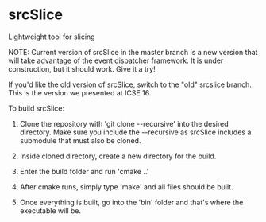 # srcSlice
Lightweight tool for slicing

NOTE: Current version of srcSlice in the master branch is a new version that will take advantage of the event dispatcher framework. It is under construction, but it should work. Give it a try!

If you'd like the old version of srcSlice, switch to the "old" srcslice branch. This is the version we presented at ICSE 16.

To build srcSlice:

1. Clone the repository with 'git clone --recursive' into the desired directory. Make sure you include the --recursive as srcSlice includes a submodule that must also be cloned.

2. Inside cloned directory, create a new directory for the build.  

3. Enter the build folder and run 'cmake ..'

4. After cmake runs, simply type 'make' and all files should be built.  

5. Once everything is built, go into the 'bin' folder and that's where the executable will be.
